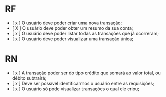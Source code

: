 # RF
- [ x ] O usuário deve poder criar uma nova transação;
- [ X ] O usuário deve poder obter um resumo da sua conta;
- [ x ] O usuário deve poder listar todas as transações que já ocorreram;
- [ x ] O usuário deve poder visualizar uma transação única;

# RN
- [ x ] A transação poder ser do tipo crédito que somará ao valor total, ou débito subtrairá;
- [ x ] Deve ser possível identificarmos o usuário entre as requisições;
- [ x ] O usuário só pode visualizar transações o qual ele criou;

